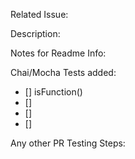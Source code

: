 Related Issue:

Description:

Notes for Readme Info:

Chai/Mocha Tests added:
- [] isFunction()
- []
- []
- []

Any other PR Testing Steps:
